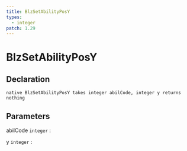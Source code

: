 ```yaml
---
title: BlzSetAbilityPosY
types:
  - integer
patch: 1.29
---
```


# BlzSetAbilityPosY

## Declaration

```jass
native BlzSetAbilityPosY takes integer abilCode, integer y returns nothing
```

## Parameters
abilCode `integer`
: 

y `integer`
: 
